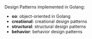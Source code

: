 Design Patterns implemented in Golang:  
- **oo**: object-oriented in Golang
- **creational**: creational design patterns
- **structural**: structural design patterns
- **behavior**:   behavior   design patterns

